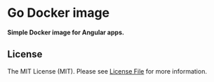 # Go Docker image

**Simple Docker image for Angular apps.**


## License

The MIT License (MIT). Please see [License File](LICENSE) for more information.
